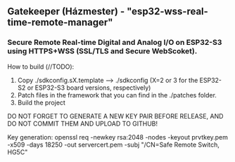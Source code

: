 ## Gatekeeper (Házmester) - "esp32-wss-real-time-remote-manager"
### Secure Remote Real-time Digital and Analog I/O on ESP32-S3 using HTTPS+WSS (SSL/TLS and Secure WebScoket).

How to build (//TODO):
1. Copy ./sdkconfig.sX.template --> ./sdkconfig (X=2 or 3 for the ESP32-S2 or ESP32-S3 board versions, respectively)
2. Patch files in the framework that you can find in the ./patches folder.
3. Build the project

DO NOT FORGET TO GENERATE A NEW KEY PAIR BEFORE RELEASE, AND DO NOT COMMIT THEM AND UPLOAD TO GITHUB!

Key generation:
openssl req -newkey rsa:2048 -nodes -keyout prvtkey.pem -x509 -days 18250 -out servercert.pem -subj "/CN=Safe Remote Switch, HG5C"
